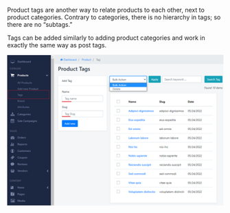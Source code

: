 Product tags are another way to relate products to each other, next to product categories. Contrary to categories, there is no hierarchy in tags; so there are no “subtags.”

Tags can be added similarly to adding product categories and work in exactly the same way as post tags.

![](/assets/images/tags-manager/3ec318f618a593eb59c1e89b33d38e38.png)